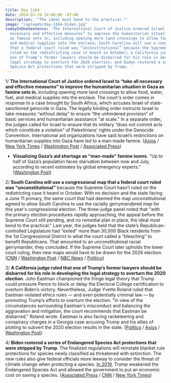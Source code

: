 ```yaml
---
title: Day 1164
date: 2024-03-28 14:08:00 -07:00
description: '"The ideal must bend to the practical."'
image: "/uploads/day-1164-biden.jpg"
todayInOneSentence: 'The International Court of Justice ordered Israel to “take all
  necessary and effective measures” to improve the humanitarian situation in Gaza
  as famine sets in, including opening more land crossings to allow food, water, fuel,
  and medical supplies into the enclave; South Carolina will use a congressional map
  that a federal court ruled was “unconstitutional” because the Supreme Court hasn’t
  ruled on the redistricting case it heard in October; a California judge ruled that
  one of Trump’s former lawyers should be disbarred for his role in developing the
  legal strategy to overturn the 2020 election; and Biden restored a series of Endangered
  Species Act protections that were stripped by Trump. '
---
```


1/ **The International Court of Justice ordered Israel to “take all necessary and effective measures” to improve the humanitarian situation in Gaza as famine sets in**, including opening more land crossings to allow food, water, fuel, and medical supplies into the enclave. The court's order comes in response to a case brought by South Africa, which accuses Israel of state-sanctioned genocide in Gaza. The legally binding order instructs Israel to take measures “without delay” to ensure “the unhindered provision” of basic services and humanitarian assistance "at scale." In a separate order, the judges called for Israel to ensure that its military “does not commit acts which constitute a violation” of Palestinians’ rights under the Genocide Convention. International aid organizations have said Israel’s restrictions on humanitarian supplies into Gaza have led to a man-made famine. ([Axios](https://www.axios.com/2024/03/28/icj-order-israel-famine-gaza-strip) / [New York Times](https://www.nytimes.com/live/2024/03/28/world/israel-hamas-war-gaza-news#icj-israel-gaza-aid-famine) / [Washington Post](https://www.washingtonpost.com/world/2024/03/28/israel-hamas-war-news-gaza-palestine/) / [Associated Press](https://apnews.com/article/un-court-israel-land-crossings-gaza-7f2cb03fa2ec6736315a32e9ee291dbd))

* **Visualizing Gaza’s aid shortage as "man-made" famine looms**. "Up to half of Gaza’s population faces starvation between now and July, according to recent estimates by global emergency experts." ([Washington Post](https://www.washingtonpost.com/world/interactive/2024/gaza-aid-truck-sea-airdrop/?itid=lk_fullstory))

2/ **South Carolina will use a congressional map that a federal court ruled was “unconstitutional”** because the Supreme Court hasn’t ruled on the redistricting case it heard in October. With no decision and the state facing a June 11 primary, the same court that had deemed the map unconstitutional agreed to allow South Carolina to use the racially gerrymandered map for this year's congressional election. The three-judge panel noted that "with the primary election procedures rapidly approaching, the appeal before the Supreme Court still pending, and no remedial plan in place, the ideal must bend to the practical." Last year, the judges held that the state’s Republican-controlled Legislature had “exiled” more than 30,000 Black residents from the 1st Congressional District in what the court called a “bleaching” to benefit Republicans. That amounted to an unconstitutional racial gerrymander, they concluded. If the Supreme Court later upholds the lower court ruling, then new maps would have to be drawn for the 2026 election. ([CNN](https://www.cnn.com/2024/03/28/politics/south-carolina-map-nancy-mace/index.html) / [Washington Post](https://www.washingtonpost.com/politics/2024/03/28/south-carolina-redistricting-2024-election/) / [NBC News](https://www.nbcnews.com/politics/supreme-court/supreme-court-delay-prompts-federal-judges-act-south-carolina-redistri-rcna145267) / [Politico](https://www.politico.com/news/2024/03/28/south-carolina-redistricting-nancy-mace-00149577))

3/ **A California judge ruled that one of Trump’s former lawyers should be disbarred for his role in developing the legal strategy to overturn the 2020 election**. John Eastman championed the fringe legal theory that Trump could pressure Pence to block or delay the Electoral College certification to overturn Biden’s victory. Nevertheless, Judge Yvette Roland ruled that Eastman violated ethics rules — and even potentially criminal law — by promoting Trump’s efforts to overturn the election. "In view of the circumstances surrounding Eastman's misconduct and balancing the aggravation and mitigation, the court recommends that Eastman be disbarred," Roland wrote. Eastman is also facing racketeering and conspiracy charges in a Georgia case accusing Trump and his allies of plotting to subvert the 2020 election results in the state. ([Politico](https://www.politico.com/news/2024/03/27/john-eastman-disbarred-00149468) / [Axios](https://www.axios.com/2024/03/28/john-eastman-disbarred-ruling) / [Washington Post](https://www.washingtonpost.com/national-security/2024/03/27/eastman-california-bar-ruling/))

4/ **Biden restored a series of Endangered Species Act protections that were stripped by Trump**. The finalized regulations will reinstate blanket rule protections for species newly classified as threatened with extinction. The new rules also give federal officials more leeway to consider the threat of climate change when protecting a species. [In 2019](https://whatthefuckjusthappenedtoday.com/2019/08/12/day-935/#3-the-trump-administration-weakened), Trump weakened the Endangered Species Act and allowed the government to put an economic cost on saving a species. ([Associated Press](https://apnews.com/article/biden-threatened-species-protections-9f5a2c12e51a857ae32b85997b54dcc7) / [CNN](https://www.cnn.com/2024/03/28/politics/biden-endangered-species-climate/index.html) / [New York Times](https://www.nytimes.com/2024/03/28/climate/endangered-species-rules-regulations.html))
